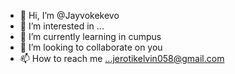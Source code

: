 - 👋 Hi, I’m @Jayvokekevo
- 👀 I’m interested in ...
- 🌱 I’m currently learning in cumpus
- 💞️ I’m looking to collaborate on you
- 📫 How to reach me ...jerotikelvin058@gmail.com 

<!---
Jayvokekevo/Jayvokekevo is a ✨ special ✨ repository because its `README.md` (this file) appears on your GitHub profile.
You can click the Preview link to take a look at your changes.
--->
